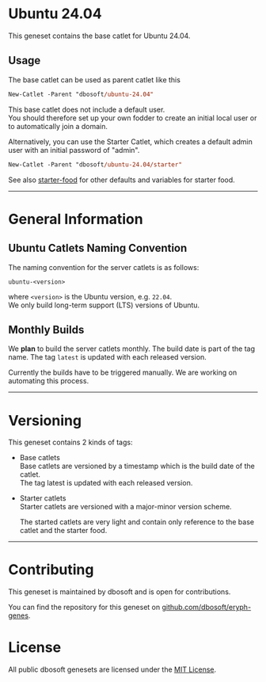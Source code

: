
# Ubuntu 24.04

This geneset contains the base catlet for Ubuntu 24.04.

## Usage

The base catlet can be used as parent catlet like this

``` ps
New-Catlet -Parent "dbosoft/ubuntu-24.04"
```

This base catlet does not include a default user.  
You should therefore set up your own fodder to create an initial local user or to automatically join a domain.  

Alternatively, you can use the Starter Catlet, which creates a default admin user with an initial password of "admin".


``` ps
New-Catlet -Parent "dbosoft/ubuntu-24.04/starter"
```


See also [starter-food](/b/dbosoft/starter-food) for other defaults and variables for starter food. 



----    
  
# General Information

## Ubuntu Catlets Naming Convention

The naming convention for the server catlets is as follows:

`ubuntu-<version>`

where `<version>` is the Ubuntu version, e.g. `22.04`.  
We only build long-term support (LTS) versions of Ubuntu.    

## Monthly Builds

We **plan** to build the server catlets monthly. The build date is part of the tag name.
The tag `latest` is updated with each released version.  

Currently the builds have to be triggered manually. We are working on automating this process. 



----

# Versioning

This geneset contains 2 kinds of tags:

- Base catlets  
  Base catlets are versioned by a timestamp which is the build date of the catlet.  
  The tag latest is updated with each released version. 

- Starter catlets  
  Starter catlets are versioned with a major-minor version scheme.

  The started catlets are very light and contain only reference to the base catlet and the starter food.



----

# Contributing

This geneset is maintained by dbosoft and is open for contributions.  

You can find the repository for this geneset on [github.com/dbosoft/eryph-genes](https://github.com/dbosoft/eryph-genes).  

  

# License

All public dbosoft genesets are licensed under the [MIT License](https://opensource.org/licenses/MIT).

